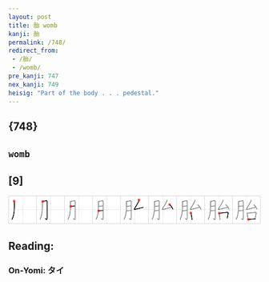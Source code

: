 ```yaml
---
layout: post
title: 胎 womb
kanji: 胎
permalink: /748/
redirect_from:
 - /胎/
 - /womb/
pre_kanji: 747
nex_kanji: 749
heisig: "Part of the body . . . pedestal."
---
```


## {748}

## `womb`

## [9]

<div class="stroke"><img src="../images/E8838E.png" /></div>

## Reading:

### On-Yomi: タイ
